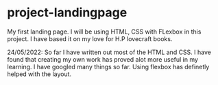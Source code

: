 # project-landingpage
My first landing page.
I will be using HTML, CSS with FLexbox in this project.
I have based it on my love for H.P lovecraft books.

24/05/2022:
So far I have written out most of the HTML and CSS. I have found that creating my own work has proved alot more useful in my learning. I have googled many things so far. Using flexbox has definetly helped with the layout.  
